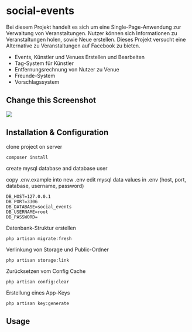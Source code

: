 # social-events
Bei diesem Projekt handelt es sich um eine Single-Page-Anwendung zur Verwaltung von Veranstaltungen.
Nutzer können sich Informationen zu Veranstaltungen holen, sowie Neue erstellen.
Dieses Projekt versucht eine Alternative zu Veranstaltungen auf Facebook zu bieten.

- Events, Künstler und Venues Erstellen und Bearbeiten
- Tag-System für Künstler
- Entfernungsrechnung von Nutzer zu Venue
- Freunde-System
- Vorschlagssystem

## Change this Screenshot
![](https://raw.githubusercontent.com/cfpb/open-source-project-template/main/screenshot.png)

## Installation & Configuration

clone project on server

```
composer install
```

create mysql database and database user

copy .env.example into new .env
edit mysql data values in .env (host, port, database, username, password)
```
DB_HOST=127.0.0.1
DB_PORT=3306
DB_DATABASE=social_events
DB_USERNAME=root
DB_PASSWORD=
```

Datenbank-Struktur erstellen
```
php artisan migrate:fresh
```

Verlinkung von Storage und Public-Ordner
```
php artisan storage:link
```

Zurücksetzen vom Config Cache
```
php artisan config:clear
```

Erstellung eines App-Keys
```
php artisan key:generate
```

## Usage
